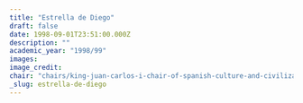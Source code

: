 ```yaml
---
title: "Estrella de Diego"
draft: false
date: 1998-09-01T23:51:00.000Z
description: ""
academic_year: "1998/99"
images:
image_credit:
chair: "chairs/king-juan-carlos-i-chair-of-spanish-culture-and-civilization.md"
_slug: estrella-de-diego
---
```



